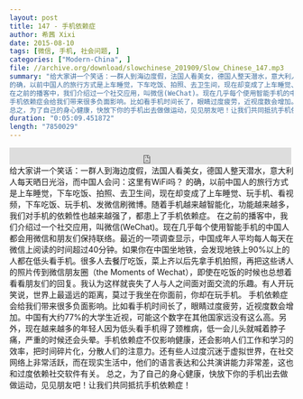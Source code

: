 ```yaml
---
layout: post
title: 147 - 手机依赖症
author: 希茜 Xixi
date: 2015-08-10
tags: [微信, 手机, 社会问题, ]
categories: ["Modern-China", ]
file: //archive.org/download/slowchinese_201909/Slow_Chinese_147.mp3
summary: "给大家讲一个笑话：一群人到海边度假，法国人看美女，德国人整天潜水，意大利人每天晒日光浴，而中国人会问：这里有WiFi吗？
的确，以前中国人的旅行方式是上车睡觉，下车吃饭、拍照、去卫生间，现在却变成了上车睡觉、玩手机、看视频，下车吃饭、玩手机、发微信刷微博。随着手机越来越智能化，功能越来越多，我们对手机的依赖性也越来越强了，都患上了手机依赖症。
在之前的播客中，我们介绍过一个社交应用，叫微信(WeChat)。现在几乎每个使用智能手机的中国人都会用微信和朋友们保持联络。最近的一项调查显示，中国成年人平均每人每天在微信上阅读的时间超过40分钟。如果你在中国坐地铁，会发现地铁上90%以上的人都在低头看手机。很多人去餐厅吃饭，菜上齐以后先拿手机拍照，再把这些诱人的照片传到微信朋友圈（the Moments of Wechat），即使在吃饭的时候也总想着看看朋友们的回复。我认为这样就丧失了人与人之间面对面交流的乐趣。有人开玩笑说，世界上最遥远的距离，莫过于我坐在你面前，你却在玩手机。
手机依赖症会给我们带来很多负面影响。比如看手机时间长了，眼睛过度疲劳，近视度数会增加。中国有大约77%的大学生近视，可能这个数字在其他国家远没有这么高。另外，现在越来越多的年轻人因为低头看手机得了颈椎病，低一会儿头就喊着脖子痛，严重的时候还会头晕。手机依赖症不仅影响健康，还会影响人们工作和学习的效率，把时间碎片化，分散人们的注意力。还有些人过度沉迷于虚拟世界，在社交网络上非常活跃，而在现实生活中，他们的语言表达和公共演讲能力非常差，这也和过度依赖社交软件有关。
总之，为了自己的身心健康，快放下你的手机出去做做运动，见见朋友吧！让我们共同抵抗手机依赖症！"
duration: "0:05:09.451872"
length: "7850029"
---
```


<iframe src="https://archive.org/embed/slowchinese_201909/Slow_Chinese_147.mp3" width="500" height="30" frameborder="0" webkitallowfullscreen="true" mozallowfullscreen="true" allowfullscreen></iframe>
给大家讲一个笑话：一群人到海边度假，法国人看美女，德国人整天潜水，意大利人每天晒日光浴，而中国人会问：这里有WiFi吗？
的确，以前中国人的旅行方式是上车睡觉，下车吃饭、拍照、去卫生间，现在却变成了上车睡觉、玩手机、看视频，下车吃饭、玩手机、发微信刷微博。随着手机越来越智能化，功能越来越多，我们对手机的依赖性也越来越强了，都患上了手机依赖症。
在之前的播客中，我们介绍过一个社交应用，叫微信(WeChat)。现在几乎每个使用智能手机的中国人都会用微信和朋友们保持联络。最近的一项调查显示，中国成年人平均每人每天在微信上阅读的时间超过40分钟。如果你在中国坐地铁，会发现地铁上90%以上的人都在低头看手机。很多人去餐厅吃饭，菜上齐以后先拿手机拍照，再把这些诱人的照片传到微信朋友圈（the Moments of Wechat），即使在吃饭的时候也总想着看看朋友们的回复。我认为这样就丧失了人与人之间面对面交流的乐趣。有人开玩笑说，世界上最遥远的距离，莫过于我坐在你面前，你却在玩手机。
手机依赖症会给我们带来很多负面影响。比如看手机时间长了，眼睛过度疲劳，近视度数会增加。中国有大约77%的大学生近视，可能这个数字在其他国家远没有这么高。另外，现在越来越多的年轻人因为低头看手机得了颈椎病，低一会儿头就喊着脖子痛，严重的时候还会头晕。手机依赖症不仅影响健康，还会影响人们工作和学习的效率，把时间碎片化，分散人们的注意力。还有些人过度沉迷于虚拟世界，在社交网络上非常活跃，而在现实生活中，他们的语言表达和公共演讲能力非常差，这也和过度依赖社交软件有关。
总之，为了自己的身心健康，快放下你的手机出去做做运动，见见朋友吧！让我们共同抵抗手机依赖症！